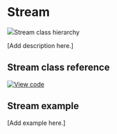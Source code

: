 # Stream

<span class="images">![](https://os.mbed.com/docs/mbed-os/v6.11/mbed-os-api-doxy/classmbed_1_1_stream.png)<span>Stream class hierarchy</span></span>

[Add description here.]

## Stream class reference

[![View code](https://www.mbed.com/embed/?type=library)](https://os.mbed.com/docs/mbed-os/v6.11/mbed-os-api-doxy/classmbed_1_1_stream.html)

## Stream example

[Add example here.]
